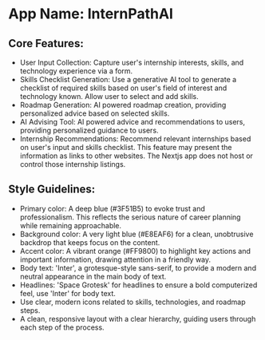 # **App Name**: InternPathAI

## Core Features:

- User Input Collection: Capture user's internship interests, skills, and technology experience via a form.
- Skills Checklist Generation: Use a generative AI tool to generate a checklist of required skills based on user's field of interest and technology known. Allow user to select and add skills.
- Roadmap Generation: AI powered roadmap creation, providing personalized advice based on selected skills.
- AI Advising Tool: AI powered advice and recommendations to users, providing personalized guidance to users.
- Internship Recommendations: Recommend relevant internships based on user's input and skills checklist. This feature may present the information as links to other websites. The Nextjs app does not host or control those internship listings.

## Style Guidelines:

- Primary color: A deep blue (#3F51B5) to evoke trust and professionalism. This reflects the serious nature of career planning while remaining approachable.
- Background color: A very light blue (#E8EAF6) for a clean, unobtrusive backdrop that keeps focus on the content.
- Accent color: A vibrant orange (#FF9800) to highlight key actions and important information, drawing attention in a friendly way.
- Body text: 'Inter', a grotesque-style sans-serif, to provide a modern and neutral appearance in the main body of text.
- Headlines: 'Space Grotesk' for headlines to ensure a bold computerized feel, use 'Inter' for body text.
- Use clear, modern icons related to skills, technologies, and roadmap steps.
- A clean, responsive layout with a clear hierarchy, guiding users through each step of the process.